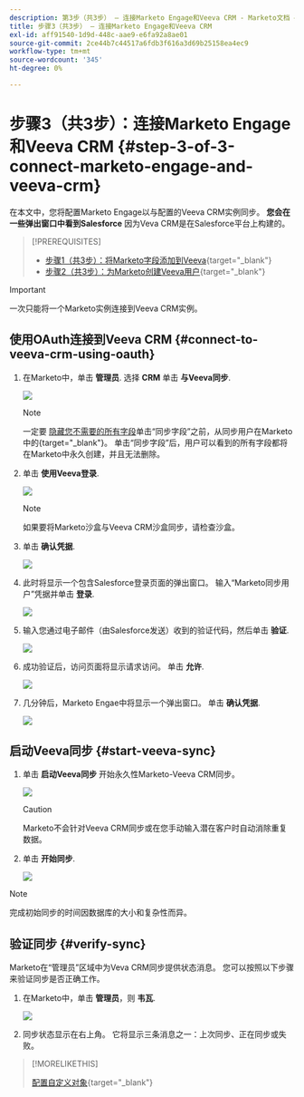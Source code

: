 ```yaml
---
description: 第3步（共3步） — 连接Marketo Engage和Veeva CRM - Marketo文档 — 产品文档
title: 步骤3（共3步） — 连接Marketo Engage和Veeva CRM
exl-id: aff91540-1d9d-448c-aae9-e6fa92a8ae01
source-git-commit: 2ce44b7c44517a6fdb3f616a3d69b25158ea4ec9
workflow-type: tm+mt
source-wordcount: '345'
ht-degree: 0%

---
```


# 步骤3（共3步）：连接Marketo Engage和Veeva CRM {#step-3-of-3-connect-marketo-engage-and-veeva-crm}

在本文中，您将配置Marketo Engage以与配置的Veeva CRM实例同步。 **您会在一些弹出窗口中看到Salesforce** 因为Veva CRM是在Salesforce平台上构建的。

>[!PREREQUISITES]
>
>* [步骤1（共3步）：将Marketo字段添加到Veeva](/help/marketo/product-docs/crm-sync/veeva-crm-sync/setup/step-1-of-3-add-marketo-fields-to-veeva-crm.md){target=&quot;_blank&quot;}
>* [步骤2（共3步）：为Marketo创建Veeva用户](/help/marketo/product-docs/crm-sync/veeva-crm-sync/setup/step-2-of-3-create-a-veeva-crm-user-for-marketo-engage.md){target=&quot;_blank&quot;}


>[!IMPORTANT]
>
>一次只能将一个Marketo实例连接到Veeva CRM实例。

## 使用OAuth连接到Veeva CRM {#connect-to-veeva-crm-using-oauth}

1. 在Marketo中，单击 **管理员**. 选择 **CRM** 单击 **与Veeva同步**.

   ![](assets/step-3-of-3-connect-marketo-engage-1.png)

   >[!NOTE]
   >
   >一定要 [隐藏您不需要的所有字段](/help/marketo/product-docs/crm-sync/salesforce-sync/sfdc-sync-details/hide-a-salesforce-field-from-the-marketo-sync.md)单击“同步字段”之前，从同步用户在Marketo中的{target=&quot;_blank&quot;}。 单击“同步字段”后，用户可以看到的所有字段都将在Marketo中永久创建，并且无法删除。

1. 单击 **使用Veeva登录**.

   ![](assets/step-3-of-3-connect-marketo-engage-2.png)

   >[!NOTE]
   >
   >如果要将Marketo沙盒与Veeva CRM沙盒同步，请检查沙盒。

1. 单击 **确认凭据**.

   ![](assets/step-3-of-3-connect-marketo-engage-3.png)

1. 此时将显示一个包含Salesforce登录页面的弹出窗口。 输入“Marketo同步用户”凭据并单击 **登录**.

   ![](assets/step-3-of-3-connect-marketo-engage-4.png)

1. 输入您通过电子邮件（由Salesforce发送）收到的验证代码，然后单击 **验证**.

   ![](assets/step-3-of-3-connect-marketo-engage-5.png)

1. 成功验证后，访问页面将显示请求访问。 单击 **允许**.

   ![](assets/step-3-of-3-connect-marketo-engage-6.png)

1. 几分钟后，Marketo Engae中将显示一个弹出窗口。 单击 **确认凭据**.

   ![](assets/step-3-of-3-connect-marketo-engage-7.png)

## 启动Veeva同步 {#start-veeva-sync}

1. 单击 **启动Veeva同步** 开始永久性Marketo-Veeva CRM同步。

   ![](assets/step-3-of-3-connect-marketo-engage-8.png)

   >[!CAUTION]
   >
   >Marketo不会针对Veeva CRM同步或在您手动输入潜在客户时自动消除重复数据。

1. 单击 **开始同步**.

   ![](assets/step-3-of-3-connect-marketo-engage-9.png)

>[!NOTE]
>
>完成初始同步的时间因数据库的大小和复杂性而异。

## 验证同步 {#verify-sync}

Marketo在“管理员”区域中为Veva CRM同步提供状态消息。 您可以按照以下步骤来验证同步是否正确工作。

1. 在Marketo中，单击 **管理员**，则 **韦瓦**.

   ![](assets/step-3-of-3-connect-marketo-engage-10.png)

1. 同步状态显示在右上角。 它将显示三条消息之一：上次同步、正在同步或失败。

>[!MORELIKETHIS]
>
>[配置自定义对象](/help/marketo/product-docs/crm-sync/veeva-crm-sync/sync-details/custom-object-sync.md){target=&quot;_blank&quot;}
